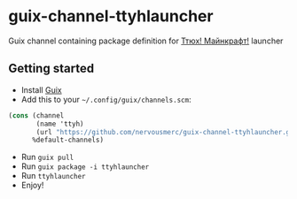 # guix-channel-ttyhlauncher

Guix channel containing package definition for  [Ттюх! Майнкрафт!](https://ttyh.ru/) launcher

## Getting started
+ Install [Guix](http://guix.gnu.org/)
+ Add this to your `~/.config/guix/channels.scm`:

``` scheme
(cons (channel
       (name 'ttyh)
       (url "https://github.com/nervousmerc/guix-channel-ttyhlauncher.git"))
      %default-channels)
```
+ Run `guix pull`
+ Run `guix package -i ttyhlauncher`
+ Run `ttyhlauncher`
+ Enjoy!
